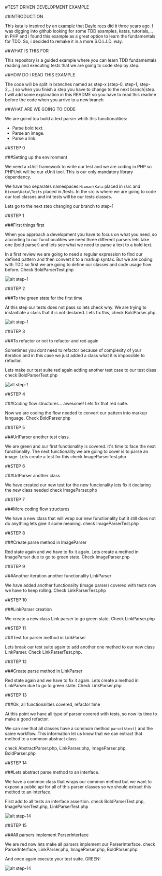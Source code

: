 #TEST DRIVEN DEVELOPMENT EXAMPLE


##INTRODUCTION

This kata is inspired by an [example](https://github.com/daylerees/test-driven-development-example) that [Dayle rees](https://twitter.com/daylerees) did it three years ago. I was digging into github looking for some TDD examples, katas, tutorials,... in PHP and i found this example as a great option to learn the fundamentals for TDD. So, i decided to remake it in a more S.O.L.I.D. way.

##WHAT IS THIS FOR

This repository is a guided example where you can learn TDD fundamentals reading and executing tests that we are going to code step by step. 

##HOW DO I READ THIS EXAMPLE

The code will be split in branches named as step-x (step-0, step-1, step-2,...) so when you finish a step you have to change to the next branch|step. I will add some explanation in this README so you have to read this readme before the code when you arrive to a new branch

##WHAT ARE WE GOING TO CODE

We are goind tou build a text parser whith this functionalities:

- Parse bold text.
- Parse an image.
- Parse a link.

##STEP 0

###Setting up the environment

We need a xUnit framework to write our test and we are coding in PHP so PHPUnit will be our xUnit tool. This is our only mandatory library dependency.

We have two separates namespaces `Hixman\Kata` placed in /src and `Hixman\Kata\Tests` placed in /tests. In the src is where we are going to code our tool classes and int tests will be our tests classes.

Lets go to the next step changing our branch to step-1

##STEP 1

###First things first

When you approach a development you have to focus on what you need, so according to our functionalities we need three different parsers lets take one (bold parser) and lets see what we need to parse a text to a bold text.

In a first review we are going to need a regular expression to find our defined pattern and then convert it to a markup syntax. But we are coding with TDD so first we are going to define our classes and code usage flow before. Check BoldParserTest.php

![alt step-1](https://cloud.githubusercontent.com/assets/1638531/21962799/a6ca62bc-db2e-11e6-8729-deb92c33fc58.png)


##STEP 2

###To the green state for the first time

At this step our tests does not pass so lets check why. We are trying to instantiate a class that it is not declared. Lets fix this, check BoldParser.php.

![alt step-1](https://cloud.githubusercontent.com/assets/1638531/21962936/7a62e198-db30-11e6-8f92-49f561108a9e.png)

##STEP 3

###To refactor or not to refactor and red again

Sometimes you dont need to refactor because of complexity of your iteration and in this case we just added a class what it is impossible to refactor.

Lets make our test suite red again adding another test case to our test class check BoldParserTest.php

![alt step-1](https://cloud.githubusercontent.com/assets/1638531/21963052/5228f3e0-db33-11e6-8a79-f658e871f88b.png)


##STEP 4

###Coding flow structures... awesome! Lets fix that red suite.

Now we are coding the flow needed to convert our pattern into markup language. Check BoldParser.php

##STEP 5

###UrlParser another test class.

We are green and our first functionality is covered. It's time to face the next functionality.
The next functionality we are going to cover is to parse an image. Lets create a test for this check ImageParserTest.php

##STEP 6

###UrlParser another class

We have created our new test for the new funcionality lets fix it declaring the new class needed check ImageParser.php

##STEP 7

###More coding flow structures

We have a new class that will wrap our new functionality but it still does not do anything lets give it some meaning. check ImageParserTest.php

##STEP 8

###Create parse method in ImageParser

Red state again and we have to fix it again. Lets create a method in ImageParser due to go to green state. Check ImageParser.php

##STEP 9

###Another iteration another functionality LinkParser
 
 We have added another functionality (image parser) covered with tests now we have to keep rolling. Check LinkParserTest.php
 
##STEP 10
 
###LinkParser creation
 
 We create a new class Link parser to go green state. Check LinkParser.php
 
##STEP 11

###Test for parser method in LinkParser

 Lets break our test suite again to add another one method to our new class LinkParser. Check LinkParserTest.php.

##STEP 12

###Create parse method in LinkParser

Red state again and we have to fix it again. Lets create a method in LinkParser due to go to green state. Check LinkParser.php

##STEP 13

###Ok, all functionalities covered, refactor time

At this point we have all type of parser covered with tests, so now its time to make a good refactor. 

We can see that all classes have a commom method `parse($text)` and the same workflow. This information let us know that we can extract that method to a common abstract class. 

check AbstractParser.php, LinkParser.php, ImageParser.php, BoldParser.php

##STEP 14

###Lets abstract parse method to an interface.

We have a common class that wraps our common method but we want to expose a public api for all of this parser classes so we should extract this method to an interface.
 
First add to all tests an interface assertion. check BoldParserTest.php, ImageParserTest.php, LinkParserTest.php

![alt step-14](https://cloud.githubusercontent.com/assets/1638531/21964867/4855ad1a-db54-11e6-8f8b-7968ca283314.png)

##STEP 15

###All parsers implement ParserInterface

We are red now lets make all parsers implement our ParserInterface. check ParserInterface, LinkParser.php, ImageParser.php, BoldParser.php 

And once again execute your test suite. GREEN!

![alt step-14](https://cloud.githubusercontent.com/assets/1638531/21964938/afbcbdda-db55-11e6-85bb-522b4c38aca4.png)